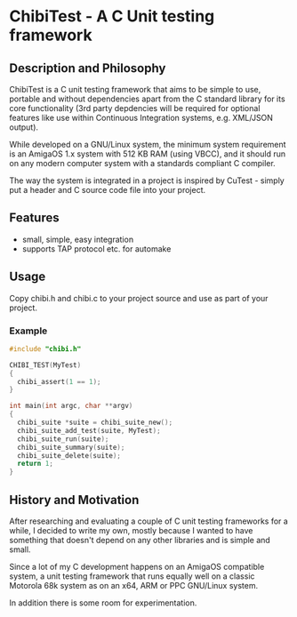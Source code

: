 # ChibiTest - A C Unit testing framework

## Description and Philosophy

ChibiTest is a C unit testing framework that aims to be simple
to use, portable and without dependencies apart from the C standard
library for its core functionality (3rd party depdencies will
be required for optional features like use within Continuous Integration
systems, e.g. XML/JSON output).

While developed on a GNU/Linux system, the minimum system requirement is
an AmigaOS 1.x system with 512 KB RAM (using VBCC), and it should run on
any modern computer system with a standards compliant C compiler.

The way the system is integrated in a project is inspired by CuTest -
simply put a header and C source code file into your project.

## Features

  * small, simple, easy integration
  * supports TAP protocol etc. for automake

## Usage

Copy chibi.h and chibi.c to your project source and use as part of
your project.

### Example

```C
#include "chibi.h"

CHIBI_TEST(MyTest)
{
  chibi_assert(1 == 1);
}

int main(int argc, char **argv)
{
  chibi_suite *suite = chibi_suite_new();
  chibi_suite_add_test(suite, MyTest);
  chibi_suite_run(suite);
  chibi_suite_summary(suite);
  chibi_suite_delete(suite);
  return 1;
}
```

## History and Motivation

After researching and evaluating a couple of C unit testing frameworks
for a while, I decided to write my own, mostly because I wanted
to have something that doesn't depend on any other libraries and is
simple and small.

Since a lot of my C development happens on an AmigaOS compatible system,
a unit testing framework that runs equally well on a classic Motorola 68k
system as on an x64, ARM or PPC GNU/Linux system.

In addition there is some room for experimentation.
